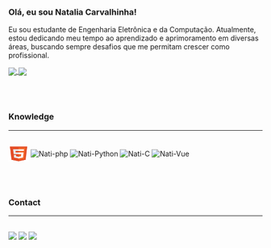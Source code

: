 ### Olá, eu sou Natalia Carvalhinha! 

Eu sou estudante de Engenharia Eletrônica e da Computação. Atualmente, estou dedicando meu tempo ao aprendizado e aprimoramento em diversas áreas, buscando sempre desafios que me permitam crescer como profissional.

<a href="https://github.com/nataliacarvalhinha/github-readme-stats">
  <img height="150" align="center" src="https://github-readme-stats.vercel.app/api?username=nataliacarvalhinha&show_icons=true&theme=dracula&rank_icon=github" />
</a>
<a href="https://github.com/nataliacarvalhinha/convoychat">
  <img height=150 align="center" src="https://github-readme-stats.vercel.app/api/top-langs?username=nataliacarvalhinha&layout=compact&langs_count=8&card_width=320&icons=true&theme=dracula" />
</a>

<br><br>

### Knowledge
---

<div style="display: inline-block"><br>
  <img align="center" alt="Nati-HTML" height="30" width="40" src="https://raw.githubusercontent.com/devicons/devicon/master/icons/html5/html5-original.svg">
  <img align="center" alt="Nati-php" height="30" width="40" src="https://cdn.jsdelivr.net/gh/devicons/devicon/icons/php/php-plain.svg">
  <img align="center" alt="Nati-Python" height="30" width="40" src="https://cdn.jsdelivr.net/gh/devicons/devicon/icons/python/python-original.svg">
  <img align="center" alt="Nati-C" height="30" width="40" src="https://cdn.jsdelivr.net/gh/devicons/devicon/icons/c/c-original.svg">
  <img align="center" alt="Nati-Vue" height="30" width="40" src="https://cdn.jsdelivr.net/gh/devicons/devicon/icons/vuetify/vuetify-original.svg" />
</div>

<br><br>

### Contact
---
 
<div style="display: inline-block"><br> 
  <a href = "mailto:natalia.carvalhinha@gmail.com"><img src="https://img.shields.io/badge/-Gmail-%23333?style=for-the-badge&logo=gmail&logoColor=white" target="_blank"></a>
  <a href="https://www.linkedin.com/in/natalia-carvalhinha/" target="_blank"><img src="https://img.shields.io/badge/-LinkedIn-%230077B5?style=for-the-badge&logo=linkedin&logoColor=white" target="_blank"></a> 
   <a href="https://instagram.com/naticarvalhinha" target="_blank"><img src="https://img.shields.io/badge/-Instagram-%23E4405F?style=for-the-badge&logo=instagram&logoColor=white" target="_blank"></a>
</div>

